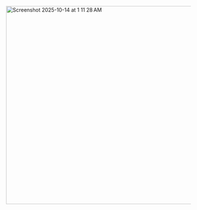 
<img width="829" height="542" alt="Screenshot 2025-10-14 at 1 11 28 AM" src="https://github.com/user-attachments/assets/44c9b057-71d4-45b3-9959-83b4bd41d971" />

